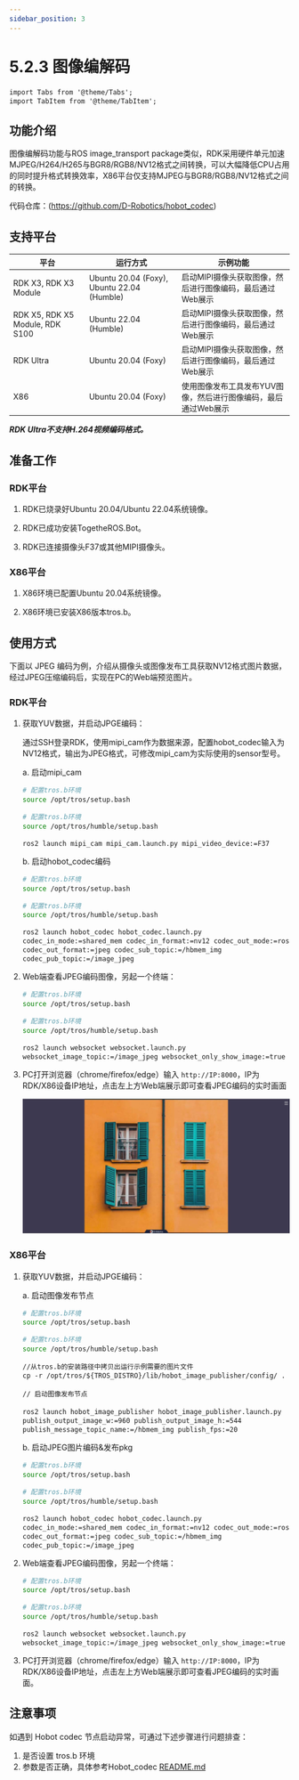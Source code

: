 ```yaml
---
sidebar_position: 3
---
```


# 5.2.3 图像编解码

```mdx-code-block
import Tabs from '@theme/Tabs';
import TabItem from '@theme/TabItem';
```

## 功能介绍

图像编解码功能与ROS image_transport package类似，RDK采用硬件单元加速MJPEG/H264/H265与BGR8/RGB8/NV12格式之间转换，可以大幅降低CPU占用的同时提升格式转换效率，X86平台仅支持MJPEG与BGR8/RGB8/NV12格式之间的转换。

代码仓库：(https://github.com/D-Robotics/hobot_codec)

## 支持平台

| 平台    | 运行方式     | 示例功能                       |
| ------- | ------------ | ------------------------------ |
| RDK X3, RDK X3 Module | Ubuntu 20.04 (Foxy), Ubuntu 22.04 (Humble) | 启动MIPI摄像头获取图像，然后进行图像编码，最后通过Web展示 |
| RDK X5, RDK X5 Module, RDK S100 | Ubuntu 22.04 (Humble) | 启动MIPI摄像头获取图像，然后进行图像编码，最后通过Web展示 |
| RDK Ultra | Ubuntu 20.04 (Foxy) | 启动MIPI摄像头获取图像，然后进行图像编码，最后通过Web展示 |
| X86     | Ubuntu 20.04 (Foxy) | 使用图像发布工具发布YUV图像，然后进行图像编码，最后通过Web展示 |

***RDK Ultra不支持H.264视频编码格式。***

## 准备工作

### RDK平台

1. RDK已烧录好Ubuntu 20.04/Ubuntu 22.04系统镜像。

2. RDK已成功安装TogetheROS.Bot。

3. RDK已连接摄像头F37或其他MIPI摄像头。

### X86平台

1. X86环境已配置Ubuntu 20.04系统镜像。

2. X86环境已安装X86版本tros.b。

## 使用方式

下面以 JPEG 编码为例，介绍从摄像头或图像发布工具获取NV12格式图片数据，经过JPEG压缩编码后，实现在PC的Web端预览图片。

### RDK平台

1. 获取YUV数据，并启动JPGE编码：

    通过SSH登录RDK，使用mipi_cam作为数据来源，配置hobot_codec输入为NV12格式，输出为JPEG格式，可修改mipi_cam为实际使用的sensor型号。

    a. 启动mipi_cam

    <Tabs groupId="tros-distro">
    <TabItem value="foxy" label="Foxy">

    ```bash
    # 配置tros.b环境
    source /opt/tros/setup.bash
    ```

    </TabItem>

    <TabItem value="humble" label="Humble">

    ```bash
    # 配置tros.b环境
    source /opt/tros/humble/setup.bash
    ```

    </TabItem>

    </Tabs>

    ```shell
    ros2 launch mipi_cam mipi_cam.launch.py mipi_video_device:=F37
    ```

    b. 启动hobot_codec编码

    <Tabs groupId="tros-distro">
    <TabItem value="foxy" label="Foxy">

    ```bash
    # 配置tros.b环境
    source /opt/tros/setup.bash
    ```

    </TabItem>

    <TabItem value="humble" label="Humble">

    ```bash
    # 配置tros.b环境
    source /opt/tros/humble/setup.bash
    ```

    </TabItem>

    </Tabs>

    ```shell
    ros2 launch hobot_codec hobot_codec.launch.py codec_in_mode:=shared_mem codec_in_format:=nv12 codec_out_mode:=ros codec_out_format:=jpeg codec_sub_topic:=/hbmem_img codec_pub_topic:=/image_jpeg
    ```

2. Web端查看JPEG编码图像，另起一个终端：

    <Tabs groupId="tros-distro">
    <TabItem value="foxy" label="Foxy">

    ```bash
    # 配置tros.b环境
    source /opt/tros/setup.bash
    ```

    </TabItem>

    <TabItem value="humble" label="Humble">

    ```bash
    # 配置tros.b环境
    source /opt/tros/humble/setup.bash
    ```

    </TabItem>

    </Tabs>

    ```shell
    ros2 launch websocket websocket.launch.py websocket_image_topic:=/image_jpeg websocket_only_show_image:=true
    ```

3. PC打开浏览器（chrome/firefox/edge）输入 `http://IP:8000`，IP为RDK/X86设备IP地址，点击左上方Web端展示即可查看JPEG编码的实时画面

    ![web-f37-codec](/../static/img/05_Robot_development/02_quick_demo/image/hobot_codec/web-f37-codec.png "实时图像")

### X86平台

1. 获取YUV数据，并启动JPGE编码：

    a. 启动图像发布节点

    <Tabs groupId="tros-distro">
    <TabItem value="foxy" label="Foxy">

    ```bash
    # 配置tros.b环境
    source /opt/tros/setup.bash
    ```

    </TabItem>

    <TabItem value="humble" label="Humble">

    ```bash
    # 配置tros.b环境
    source /opt/tros/humble/setup.bash
    ```

    </TabItem>

    </Tabs>

    ```shell
    //从tros.b的安装路径中拷贝出运行示例需要的图片文件
    cp -r /opt/tros/${TROS_DISTRO}/lib/hobot_image_publisher/config/ .

    // 启动图像发布节点
    
    ros2 launch hobot_image_publisher hobot_image_publisher.launch.py publish_output_image_w:=960 publish_output_image_h:=544 publish_message_topic_name:=/hbmem_img publish_fps:=20 
    ```

    b. 启动JPEG图片编码&发布pkg

    <Tabs groupId="tros-distro">
    <TabItem value="foxy" label="Foxy">

    ```bash
    # 配置tros.b环境
    source /opt/tros/setup.bash
    ```

    </TabItem>

    <TabItem value="humble" label="Humble">

    ```bash
    # 配置tros.b环境
    source /opt/tros/humble/setup.bash
    ```

    </TabItem>

    </Tabs>

    ```shell
    ros2 launch hobot_codec hobot_codec.launch.py codec_in_mode:=shared_mem codec_in_format:=nv12 codec_out_mode:=ros codec_out_format:=jpeg codec_sub_topic:=/hbmem_img codec_pub_topic:=/image_jpeg
    ```

2. Web端查看JPEG编码图像，另起一个终端：

    <Tabs groupId="tros-distro">
    <TabItem value="foxy" label="Foxy">

    ```bash
    # 配置tros.b环境
    source /opt/tros/setup.bash
    ```

    </TabItem>

    <TabItem value="humble" label="Humble">

    ```bash
    # 配置tros.b环境
    source /opt/tros/humble/setup.bash
    ```

    </TabItem>

    </Tabs>

    ```shell
    ros2 launch websocket websocket.launch.py websocket_image_topic:=/image_jpeg websocket_only_show_image:=true
    ```

3. PC打开浏览器（chrome/firefox/edge）输入 `http://IP:8000`，IP为RDK/X86设备IP地址，点击左上方Web端展示即可查看JPEG编码的实时画面。

## 注意事项

如遇到 Hobot codec 节点启动异常，可通过下述步骤进行问题排查：

1. 是否设置 tros.b 环境
2. 参数是否正确，具体参考Hobot_codec [README.md](https://github.com/D-Robotics/hobot_codec)
